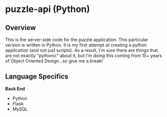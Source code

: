 # puzzle-api (Python)

## Overview
This is the server-side code for the puzzle application. This particular version is written in Python. It is my first attempt at creating a python _application_ (and not just scripts). As a result, I'm sure there are things that are not exactly "pythonic" about it, but I'm doing this coming from 15+ years of Object Oriented Design...so give me a break!

## Language Specifics

**Back End**
* Python
* Flask
* MySQL
